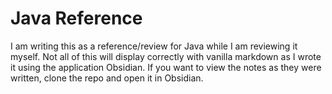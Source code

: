 # Java Reference
I am writing this as a reference/review for Java while I am reviewing it myself. Not all of this will display correctly with vanilla markdown as I wrote it using the application Obsidian. If you want to view the notes as they were written, clone the repo and open it in Obsidian.